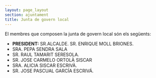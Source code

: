 ```yaml
---
layout: page_layout
section: ajuntament
title: Junta de govern local
---
```

El membres que composen la junta de govern local són els següents:

* **PRESIDENT:** SR.ALCALDE. SR. ENRIQUE MOLL BRIONES. 
* SRA. PEPA SENDRA SALA
* SR. RAUL TAMARIT SERESOLA.
* SR.  JOSE CARMELO ORTOLÀ SISCAR
* SRA. ALICIA SISCAR ESCRIVÀ.
* SR. JOSE PASCUAL GARCÍA ESCRIVÁ.
